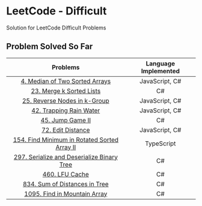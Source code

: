 # LeetCode - Difficult

Solution for LeetCode Difficult Problems

## Problem Solved So Far

|                                                               Problems                                                                | Language Implemented |
| :-----------------------------------------------------------------------------------------------------------------------------------: | :------------------: |
|                    [4. Median of Two Sorted Arrays](https://leetcode-cn.com/problems/median-of-two-sorted-arrays/)                    |    JavaScript, C#    |
|                          [23. Merge k Sorted Lists](https://leetcode-cn.com/problems/merge-k-sorted-lists/)                           |          C#          |
|                      [25. Reverse Nodes in k-Group](https://leetcode-cn.com/problems/reverse-nodes-in-k-group/)                       |    JavaScript, C#    |
|                           [42. Trapping Rain Water](https://leetcode-cn.com/problems/trapping-rain-water/)                            |    JavaScript, C#    |
|                                  [45. Jump Game II](https://leetcode-cn.com/problems/jump-game-ii/)                                   |          C#          |
|                                 [72. Edit Distance](https://leetcode-cn.com/problems/edit-distance/)                                  |    JavaScript, C#    |
| [154. Find Minimum in Rotated Sorted Array II](https://leetcode-cn.com/problems/find-minimum-in-rotated-sorted-array-ii/submissions/) |      TypeScript      |
|         [297. Serialize and Deserialize Binary Tree](https://leetcode-cn.com/problems/serialize-and-deserialize-binary-tree/)         |          C#          |
|                                     [460. LFU Cache](https://leetcode-cn.com/problems/lfu-cache/)                                     |          C#          |
|                      [834. Sum of Distances in Tree](https://leetcode-cn.com/problems/sum-of-distances-in-tree/)                      |          C#          |
|                       [1095. Find in Mountain Array](https://leetcode-cn.com/problems/find-in-mountain-array/)                        |          C#          |
